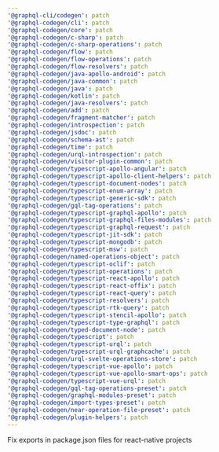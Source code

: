 ```yaml
---
'@graphql-cli/codegen': patch
'@graphql-codegen/cli': patch
'@graphql-codegen/core': patch
'@graphql-codegen/c-sharp': patch
'@graphql-codegen/c-sharp-operations': patch
'@graphql-codegen/flow': patch
'@graphql-codegen/flow-operations': patch
'@graphql-codegen/flow-resolvers': patch
'@graphql-codegen/java-apollo-android': patch
'@graphql-codegen/java-common': patch
'@graphql-codegen/java': patch
'@graphql-codegen/kotlin': patch
'@graphql-codegen/java-resolvers': patch
'@graphql-codegen/add': patch
'@graphql-codegen/fragment-matcher': patch
'@graphql-codegen/introspection': patch
'@graphql-codegen/jsdoc': patch
'@graphql-codegen/schema-ast': patch
'@graphql-codegen/time': patch
'@graphql-codegen/urql-introspection': patch
'@graphql-codegen/visitor-plugin-common': patch
'@graphql-codegen/typescript-apollo-angular': patch
'@graphql-codegen/typescript-apollo-client-helpers': patch
'@graphql-codegen/typescript-document-nodes': patch
'@graphql-codegen/typescript-enum-array': patch
'@graphql-codegen/typescript-generic-sdk': patch
'@graphql-codegen/gql-tag-operations': patch
'@graphql-codegen/typescript-graphql-apollo': patch
'@graphql-codegen/typescript-graphql-files-modules': patch
'@graphql-codegen/typescript-graphql-request': patch
'@graphql-codegen/typescript-jit-sdk': patch
'@graphql-codegen/typescript-mongodb': patch
'@graphql-codegen/typescript-msw': patch
'@graphql-codegen/named-operations-object': patch
'@graphql-codegen/typescript-oclif': patch
'@graphql-codegen/typescript-operations': patch
'@graphql-codegen/typescript-react-apollo': patch
'@graphql-codegen/typescript-react-offix': patch
'@graphql-codegen/typescript-react-query': patch
'@graphql-codegen/typescript-resolvers': patch
'@graphql-codegen/typescript-rtk-query': patch
'@graphql-codegen/typescript-stencil-apollo': patch
'@graphql-codegen/typescript-type-graphql': patch
'@graphql-codegen/typed-document-node': patch
'@graphql-codegen/typescript': patch
'@graphql-codegen/typescript-urql': patch
'@graphql-codegen/typescript-urql-graphcache': patch
'@graphql-codegen/urql-svelte-operations-store': patch
'@graphql-codegen/typescript-vue-apollo': patch
'@graphql-codegen/typescript-vue-apollo-smart-ops': patch
'@graphql-codegen/typescript-vue-urql': patch
'@graphql-codegen/gql-tag-operations-preset': patch
'@graphql-codegen/graphql-modules-preset': patch
'@graphql-codegen/import-types-preset': patch
'@graphql-codegen/near-operation-file-preset': patch
'@graphql-codegen/plugin-helpers': patch
---
```


Fix exports in package.json files for react-native projects
